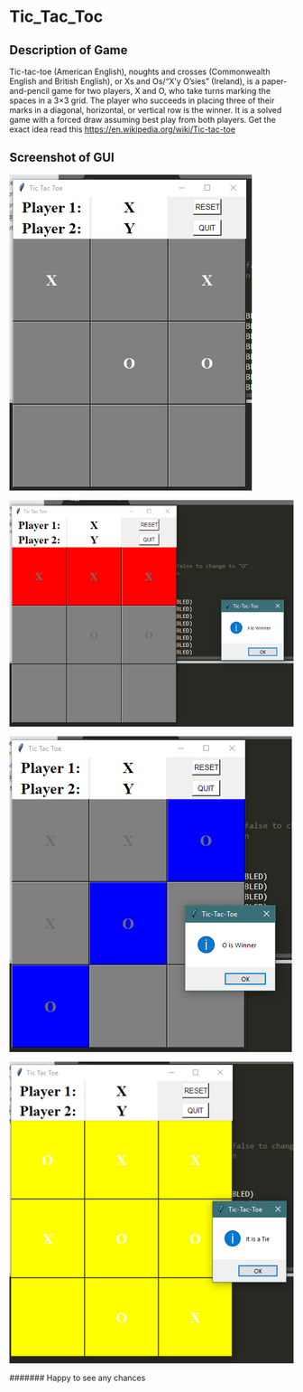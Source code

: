 # Tic_Tac_Toc

## Description of Game 
  Tic-tac-toe (American English), noughts and crosses (Commonwealth English and British English), or Xs and Os/“X’y O’sies” (Ireland), 
  is a paper-and-pencil game for two players, X and O, who take turns marking the spaces in a 3×3 grid. The player who succeeds in placing 
  three of their marks in a diagonal, horizontal, or vertical row is the winner. It is a solved game with a forced draw assuming best play from both players.
  Get the exact idea read this https://en.wikipedia.org/wiki/Tic-tac-toe
  
## Screenshot of GUI 
 ![GitHub Logo](/images/c1.PNG)
 
 ![GitHub Logo](/images/Capture2.PNG)
 
 ![GitHub Logo](/images/Capture3.PNG)
 
 ![GitHub Logo](/images/Capture4.PNG)
  

####### Happy to see any chances

